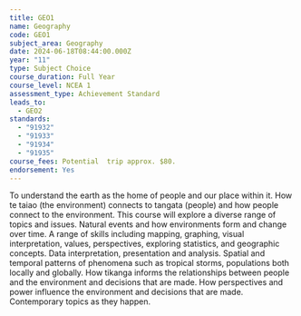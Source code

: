 ```yaml
---
title: GEO1
name: Geography
code: GEO1
subject_area: Geography
date: 2024-06-18T08:44:00.000Z
year: "11"
type: Subject Choice
course_duration: Full Year
course_level: NCEA 1
assessment_type: Achievement Standard
leads_to:
  - GEO2
standards:
  - "91932"
  - "91933"
  - "91934"
  - "91935"
course_fees: Potential  trip approx. $80.
endorsement: Yes
---
```

To understand the earth as the home of people and our place within it. How te taiao (the environment) connects to tangata (people) and how people connect to the environment. This course will explore a diverse range of topics and issues. Natural events and how environments form and change over time. A range of skills including mapping, graphing, visual interpretation, values, perspectives, exploring statistics, and geographic concepts. Data interpretation, presentation and analysis. Spatial and temporal patterns of phenomena such as tropical storms, populations both locally and globally. How tikanga informs the relationships between people and the environment and decisions that are made. How perspectives and power influence the environment and decisions that are made. Contemporary topics as they happen.
